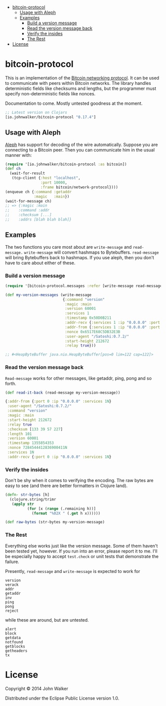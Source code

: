 - [bitcoin-protocol](#bitcoin-protocol)
  - [Usage with Aleph](#usage-with-aleph)
  - [Examples](#examples)
    - [Build a version message](#build-a-version-message)
    - [Read the version message back](#read-the-version-message-back)
    - [Verify the insides](#verify-the-insides)
    - [The Rest](#the-rest)
- [License](#license)

# bitcoin-protocol<a id="sec-1" name="sec-1"></a>



This is an implementation of the [Bitcoin networking protocol](https://en.bitcoin.it/wiki/Protocol_specification). It can
be used to communicate with peers within Bitcoin networks. The
library handles deterministic fields like checksums and lengths, but
the programmer must specify non-deterministic fields like nonces.

Documentation to come. Mostly untested goodness at the moment.

```clojure
;; Latest version on Clojars
[io.johnwalker/bitcoin-protocol "0.17.4"]
```

## Usage with Aleph<a id="sec-1-1" name="sec-1-1"></a>

[Aleph](https://github.com/ztellman/aleph) has support for decoding of the wire automatically. Suppose
you are connecting to a Bitcoin peer. Then you can communicate him
in the usual manner with:

```clojure
(require '[io.johnwalker/bitcoin-protocol :as bitcoin])
(def ch
  (wait-for-result
   (tcp-client {:host "localhost",
                :port 10000,
                :frame bitcoin/network-protocol})))
(enqueue ch {:command :getaddr
             :magic   :main})
(wait-for-message ch)
;; => {:magic :main
;;    :command :addr
;;    :checksum [...]
;;    :addrs [blah blah blah]}
```

## Examples<a id="sec-1-2" name="sec-1-2"></a>

The two functions you care most about are `write-message` and
`read-message.` `write-message` will convert hashmaps to
Bytebuffers. `read-message` will bring Bytebuffers back to
hashmaps. If you use aleph, then you don't have to care about
either of these.

### Build a version message<a id="sec-1-2-1" name="sec-1-2-1"></a>

```clojure
(require '[bitcoin-protocol.messages :refer [write-message read-message]])

(def my-version-messages (write-message
                          {:command "version"
                           :magic :main
                           :version 60001
                           :services 1
                           :timestamp 0x50D0B211
                           :addr-recv {:services 1 :ip "0.0.0.0" :port 0}
                           :addr-from {:services 1 :ip "0.0.0.0" :port 0}
                           :nonce 0x6517E68C5DB32E3B
                           :user-agent "/Satoshi:0.7.2/"
                           :start-height 212672
                           :relay true}))

;; #<HeapByteBuffer java.nio.HeapByteBuffer[pos=0 lim=122 cap=122]>
```

### Read the version message back<a id="sec-1-2-2" name="sec-1-2-2"></a>

`Read-message` works for other messages, like getaddr, ping, pong
and so forth.

```clojure
(def read-it-back (read-message my-version-message))
```

```clojure
{:addr-from {:port 0 :ip "0.0.0.0" :services 1N}
 :user-agent "/Satoshi:0.7.2/"
 :command "version"
 :magic :main
 :start-height 212672
 :relay true
 :checksum [133 39 57 227]
 :length 101
 :version 60001
 :timestamp 1355854353
 :nonce 7284544412836900411N
 :services 1N
 :addr-recv {:port 0 :ip "0.0.0.0" :services 1N}
```

### Verify the insides<a id="sec-1-2-3" name="sec-1-2-3"></a>

Don't be shy when it comes to verifying the encoding. The raw bytes
are easy to see (and there are better formatters in Clojure land).

```clojure
(defn- str-bytes [h]
  (clojure.string/trimr
   (apply str
          (for [x (range (.remaining h))]
            (format "%02X " (.get h x))))))

(def raw-bytes (str-bytes my-version-message)
```

### The Rest<a id="sec-1-2-4" name="sec-1-2-4"></a>

Everything else works just like the version message. Some of them
haven't been tested yet, however. If you run into an error, please
report it to me. I'll be especially happy to accept `test.check` or
unit tests that demonstrate the failure.

Presently, `read-message` and `write-message` is expected to work
for

```
version
verack
addr
getaddr
inv
ping
pong
reject
```

while these are around, but are untested.

```
alert
block
getdata
notfound
getblocks
getheaders
tx
```

# License<a id="sec-2" name="sec-2"></a>

Copyright © 2014 John Walker

Distributed under the Eclipse Public License version 1.0.
